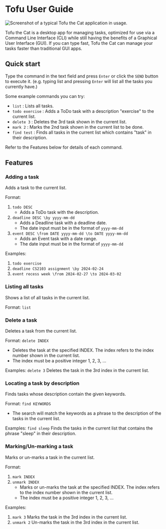 # Tofu User Guide

![Screenshot of a typical Tofu the Cat application in usage.](/Ui.png)

Tofu the Cat is a desktop app for managing tasks, 
optimized for use via a Command Line Interface (CLI) while still 
having the benefits of a Graphical User Interface (GUI). 
If you can type fast, Tofu the Cat can manage your tasks
faster than traditional GUI apps.

## Quick start

Type the command in the text field and press `Enter` or 
click the `SEND` button to execute it.
(e.g. typing list and pressing `Enter` will list all the tasks you currently have.)

Some example commands you can try:

- `list` : Lists all tasks.
- `todo exercise` : Adds a ToDo task with a description "exercise" to the current list.
- `delete 3` : Deletes the 3rd task shown in the current list. 
- `mark 2` : Marks the 2nd task shown in the current list to be done. 
- `find test` : Finds all tasks in the current list which contains "task" in their description.

Refer to the Features below for details of each command.

## Features

### Adding a task
Adds a task to the current list.

Format:
1. `todo DESC`
   - Adds a ToDo task with the description.
2. `deadline DESC \by yyyy-mm-dd`
    - Adds a Deadline task with a deadline date.
    - The date input must be in the format of `yyyy-mm-dd`
3. `event DESC \from DATE yyyy-mm-dd \to DATE yyyy-mm-dd`
   - Adds an Event task with a date range.
   - The date input must be in the format of `yyyy-mm-dd`

Examples:
1. `todo exercise`
2. `deadline CS2103 assignment \by 2024-02-24`
3. `event recess week \from 2024-02-27 \to 2024-03-02`

### Listing all tasks
Shows a list of all tasks in the current list.

Format: `list`

### Delete a task
Deletes a task from the current list.

Format: `delete INDEX`
- Deletes the task at the specified INDEX. The index refers to the index number 
shown in the current list. 
- The index must be a positive integer 1, 2, 3, ...

Examples: `delete 3` Deletes the task in the 3rd index in the current list.

### Locating a task by description
Finds tasks whose description contain the given keywords.

Format: `find KEYWORDS`
- The search will match the keywords as a phrase to the description of the tasks 
in the current list.

Examples: `find sleep` Finds the tasks in the current list that contains the phrase "sleep"
in their description.

### Marking/Un-marking a task
Marks or un-marks a task in the current list.

Format:
1. `mark INDEX`
2. `unmark INDEX`
   - Marks or un-marks the task at the specified INDEX. The index refers to the index number shown in the current list.
   - The index must be a positive integer 1, 2, 3, ... 

Examples:
1. `mark 3` Marks the task in the 3rd index in the current list.
2. `unmark 2` Un-marks the task in the 3rd index in the current list.